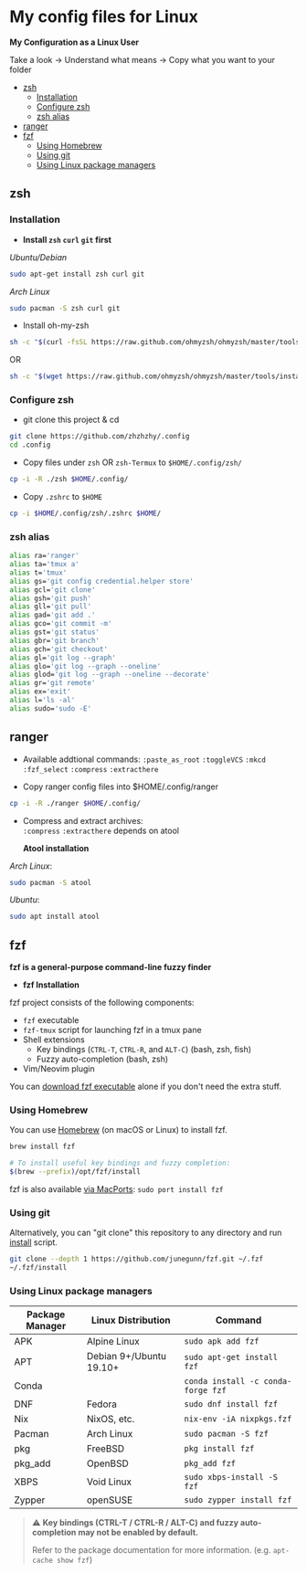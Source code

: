# My config files for Linux

**My Configuration as a Linux User**

Take a look -> Understand what means -> Copy what you want to your folder

<!-- vim-markdown-toc GFM -->

* [zsh](#zsh)
	* [Installation](#installation)
	* [Configure zsh](#configure-zsh)
	* [zsh alias](#zsh-alias)
* [ranger](#ranger)
* [fzf](#fzf)
	* [Using Homebrew](#using-homebrew)
	* [Using git](#using-git)
	* [Using Linux package managers](#using-linux-package-managers)

<!-- vim-markdown-toc -->

## zsh

### Installation

- **Install `zsh` `curl` `git` first**

_Ubuntu/Debian_

```bash
sudo apt-get install zsh curl git
```

_Arch Linux_

```bash
sudo pacman -S zsh curl git
```

- Install oh-my-zsh

```bash
sh -c "$(curl -fsSL https://raw.github.com/ohmyzsh/ohmyzsh/master/tools/install.sh)"
```

OR

```bash
sh -c "$(wget https://raw.github.com/ohmyzsh/ohmyzsh/master/tools/install.sh -O -)"
```
### Configure zsh
- git clone this project & cd

```bash
git clone https://github.com/zhzhzhy/.config
cd .config
```

- Copy files under `zsh` OR `zsh-Termux` to `$HOME/.config/zsh/`

```bash
cp -i -R ./zsh $HOME/.config/
```

- Copy `.zshrc` to `$HOME`

```bash
cp -i $HOME/.config/zsh/.zshrc $HOME/
```
### zsh alias
```bash
alias ra='ranger'
alias ta='tmux a'
alias t='tmux'
alias gs='git config credential.helper store'
alias gcl='git clone'
alias gsh='git push'
alias gll='git pull'
alias gad='git add .'
alias gco='git commit -m'
alias gst='git status'
alias gbr='git branch'
alias gch='git checkout'
alias gl='git log --graph'
alias glo='git log --graph --oneline'
alias glod='git log --graph --oneline --decorate'
alias gr='git remote'
alias ex='exit'
alias l='ls -al'
alias sudo='sudo -E'
```

## ranger

- Available addtional commands:
   `:paste_as_root` `:toggleVCS` `:mkcd` `:fzf_select` `:compress` `:extracthere`

- Copy ranger config files into $HOME/.config/ranger

```bash
cp -i -R ./ranger $HOME/.config/
```

- Compress and extract archives: <br>
  `:compress` `:extracthere` depends on atool

  **Atool installation**

_Arch Linux_:

```bash
sudo pacman -S atool
```

_Ubuntu_:

```bash
sudo apt install atool
```

## fzf

**fzf is a general-purpose command-line fuzzy finder**

- **fzf Installation**

fzf project consists of the following components:

- `fzf` executable
- `fzf-tmux` script for launching fzf in a tmux pane
- Shell extensions
  - Key bindings (`CTRL-T`, `CTRL-R`, and `ALT-C`) (bash, zsh, fish)
  - Fuzzy auto-completion (bash, zsh)
- Vim/Neovim plugin

You can [download fzf executable][bin] alone if you don't need the extra
stuff.

[bin]: https://github.com/junegunn/fzf/releases

### Using Homebrew

You can use [Homebrew](http://brew.sh/) (on macOS or Linux)
to install fzf.

```sh
brew install fzf

# To install useful key bindings and fuzzy completion:
$(brew --prefix)/opt/fzf/install
```

fzf is also available [via MacPorts][portfile]: `sudo port install fzf`

[portfile]: https://github.com/macports/macports-ports/blob/master/sysutils/fzf/Portfile

### Using git

Alternatively, you can "git clone" this repository to any directory and run
[install](https://github.com/junegunn/fzf/blob/master/install) script.

```sh
git clone --depth 1 https://github.com/junegunn/fzf.git ~/.fzf
~/.fzf/install
```

### Using Linux package managers

| Package Manager | Linux Distribution      | Command                            |
| --------------- | ----------------------- | ---------------------------------- |
| APK             | Alpine Linux            | `sudo apk add fzf`                 |
| APT             | Debian 9+/Ubuntu 19.10+ | `sudo apt-get install fzf`         |
| Conda           |                         | `conda install -c conda-forge fzf` |
| DNF             | Fedora                  | `sudo dnf install fzf`             |
| Nix             | NixOS, etc.             | `nix-env -iA nixpkgs.fzf`          |
| Pacman          | Arch Linux              | `sudo pacman -S fzf`               |
| pkg             | FreeBSD                 | `pkg install fzf`                  |
| pkg_add         | OpenBSD                 | `pkg_add fzf`                      |
| XBPS            | Void Linux              | `sudo xbps-install -S fzf`         |
| Zypper          | openSUSE                | `sudo zypper install fzf`          |

> :warning: **Key bindings (CTRL-T / CTRL-R / ALT-C) and fuzzy auto-completion
> may not be enabled by default.**
>
> Refer to the package documentation for more information. (e.g. `apt-cache show fzf`)
